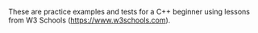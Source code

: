 These are practice examples and tests for a C++ beginner using lessons from W3 Schools (https://www.w3schools.com).
